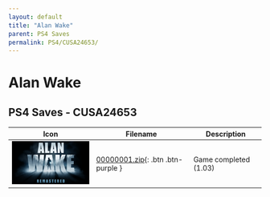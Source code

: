 ```yaml
---
layout: default
title: "Alan Wake"
parent: PS4 Saves
permalink: PS4/CUSA24653/
---
```

# Alan Wake

## PS4 Saves - CUSA24653

| Icon | Filename | Description |
|------|----------|-------------|
| ![Alan Wake](icon0.png) | [00000001.zip](00000001.zip){: .btn .btn-purple } | Game completed (1.03) |
